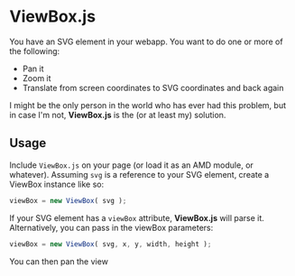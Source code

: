 ViewBox.js
==========

You have an SVG element in your webapp. You want to do one or more of the following:

* Pan it
* Zoom it
* Translate from screen coordinates to SVG coordinates and back again

I might be the only person in the world who has ever had this problem, but in case I'm not, **ViewBox.js** is the (or at least my) solution.


Usage
-----

Include `ViewBox.js` on your page (or load it as an AMD module, or whatever). Assuming `svg` is a reference to your SVG element, create a ViewBox instance like so:

```js
viewBox = new ViewBox( svg );
```

If your SVG element has a `viewBox` attribute, **ViewBox.js** will parse it. Alternatively, you can pass in the viewBox parameters:

```js
viewBox = new ViewBox( svg, x, y, width, height );
```

You can then pan the view